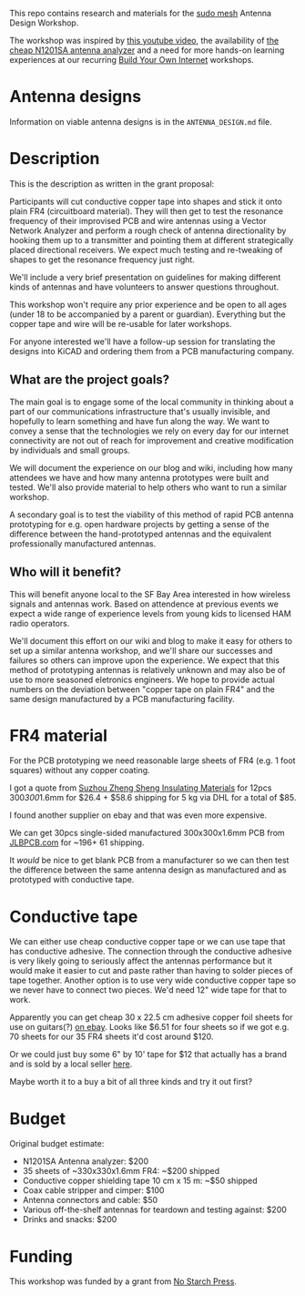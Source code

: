 
This repo contains research and materials for the [sudo mesh](https://sudomesh.org) Antenna Design Workshop.

The workshop was inspired by [this youtube video](https://www.youtube.com/watch?v=drwGvATLNaw), the availability of [the cheap N1201SA antenna analyzer](https://www.ebay.com/sch/i.html?_nkw=N1201SA) and a need for more hands-on learning experiences at our recurring [Build Your Own Internet](https://buildyourowninter.net/) workshops.

# Antenna designs

Information on viable antenna designs is in the `ANTENNA_DESIGN.md` file.

# Description

This is the description as written in the grant proposal:

Participants will cut conductive copper tape into shapes and stick it onto plain FR4 (circuitboard material). They will then get to test the resonance frequency of their improvised PCB and wire antennas using a Vector Network Analyzer and perform a rough check of antenna directionality by hooking them up to a transmitter and pointing them at different strategically placed directional receivers. We expect much testing and re-tweaking of shapes to get the resonance frequency just right.

We'll include a very brief presentation on guidelines for making different kinds of antennas and have volunteers to answer questions throughout.

This workshop won't require any prior experience and be open to all ages (under 18 to be accompanied by a parent or guardian). Everything but the copper tape and wire will be re-usable for later workshops.

For anyone interested we'll have a follow-up session for translating the designs into KiCAD and ordering them from a PCB manufacturing company.

## What are the project goals?

The main goal is to engage some of the local community in thinking about a part of our communications infrastructure that's usually invisible, and hopefully to learn something and have fun along the way. We want to convey a sense that the technologies we rely on every day for our internet connectivity are not out of reach for improvement and creative modification by individuals and small groups.

We will document the experience on our blog and wiki, including how many attendees we have and how many antenna prototypes were built and tested. We'll also provide material to help others who want to run a similar workshop.

A secondary goal is to test the viability of this method of rapid PCB antenna prototyping for e.g. open hardware projects by getting a sense of the difference between the hand-prototyped antennas and the equivalent professionally manufactured antennas.

## Who will it benefit?

This will benefit anyone local to the SF Bay Area interested in how wireless signals and antennas work. Based on attendence at previous events we expect a wide 
range of experience levels from young kids to licensed HAM radio operators. 

We'll document this effort on our wiki and blog to make it easy for others to set up a similar antenna workshop, and we'll share our successes and failures so others can improve upon the experience. We expect that this method of prototyping antennas is relatively unknown and may also be of use to more seasoned eletronics engineers. We hope to provide actual numbers on the deviation between "copper tape on plain FR4" and the same design manufactured by a PCB manufacturing facility.

# FR4 material

For the PCB prototyping we need reasonable large sheets of FR4 (e.g. 1 foot squares) without any copper coating.

I got a quote from [Suzhou Zheng Sheng Insulating Materials](https://www.alibaba.com/product-detail/Yellow-Light-Green-Black-Epoxy-Resin_60564676529.html) for 12pcs 300*300*1.6mm for $26.4 + $58.6 shipping for 5 kg via DHL for a total of $85.

I found another supplier on ebay and that was even more expensive.

We can get 30pcs single-sided manufactured 300x300x1.6mm PCB from [JLBPCB.com](https://jlcpcb.com/) for ~$196 + ~$61 shipping.

It _would_ be nice to get blank PCB from a manufacturer so we can then test the difference between the same antenna design as manufactured and as prototyped with conductive tape.

# Conductive tape

We can either use cheap conductive copper tape or we can use tape that has conductive adhesive. The connection through the conductive adhesive is very likely going to seriously affect the antennas performance but it would make it easier to cut and paste rather than having to solder pieces of tape together. Another option is to use very wide conductive copper tape so we never have to connect two pieces. We'd need 12" wide tape for that to work.

Apparently you can get cheap 30 x 22.5 cm adhesive copper foil sheets for use on guitars(?) [on ebay](https://www.ebay.com/itm/Guitar-Copper-Foil-Tape-EMI-Shielding-Foil-Tape-for-Electric-Guitar-4-Sheet/202664750602). Looks like $6.51 for four sheets so if we got e.g. 70 sheets for our 35 FR4 sheets it'd cost around $120.

Or we could just buy some 6" by 10' tape for $12 that actually has a brand and is sold by a local seller [here](https://www.ebay.com/itm/Copper-Foil-Tape-6-X-10ft-EMI-Conductive-Adhesive-Ship-from-USA/152088504474).

Maybe worth it to a buy a bit of all three kinds and try it out first?

# Budget

Original budget estimate:

* N1201SA Antenna analyzer: $200
* 35 sheets of ~330x330x1.6mm FR4: ~$200 shipped
* Conductive copper shielding tape 10 cm x 15 m: ~$50 shipped
* Coax cable stripper and cimper: $100
* Antenna connectors and cable: $50
* Various off-the-shelf antennas for teardown and testing against: $200
* Drinks and snacks: $200

# Funding

This workshop was funded by a grant from [No Starch Press](https://nostarch.com/).